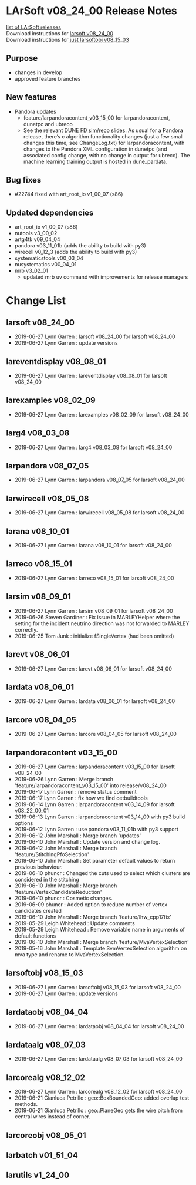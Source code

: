 # LArSoft v08_24_00 Release Notes



[list of LArSoft releases](LArSoft_release_list)  
Download instructions for [larsoft v08_24_00](http://scisoft.fnal.gov/scisoft/bundles/larsoft/v08_24_00/larsoft-v08_24_00.html)  
Download instructions for [just larsoftobj v08_15_03](http://scisoft.fnal.gov/scisoft/bundles/larsoftobj/v08_15_03/larsoftobj-v08_15_03.html)

## Purpose

-   changes in develop
-   approved feature branches

## New features

-   Pandora updates
    -   feature/larpandoracontent_v03_15_00 for larpandoracontent, dunetpc and ubreco
    -   See the relevant [DUNE FD sim/reco slides](https://indico.fnal.gov/event/21007/contribution/3/material/slides/0.pdf). As usual for a Pandora release, there’s c algorithm functionality changes (just a few small changes this time, see ChangeLog.txt) for larpandoracontent, with changes to the Pandora XML configuration in dunetpc (and associated config change, with no change in output for ubreco). The machine learning training output is hosted in dune_pardata.

## Bug fixes

-   \#22744 fixed with art_root_io v1_00_07 (s86)

## Updated dependencies

-   art_root_io v1_00_07 (s86)
-   nutools v3_00_02
-   artg4tk v09_04_04
-   pandora v03_11_01b (adds the ability to build with py3)
-   wirecell v0_12_3 (adds the ability to build with py3)
-   systematicstools v00_03_04
-   nusystematics v00_04_01
-   mrb v3_02_01
    -   updated mrb uv command with improvements for release managers

# Change List

## larsoft v08_24_00

-   2019-06-27 Lynn Garren : larsoft v08_24_00 for larsoft v08_24_00
-   2019-06-27 Lynn Garren : update versions

## lareventdisplay v08_08_01

-   2019-06-27 Lynn Garren : lareventdisplay v08_08_01 for larsoft v08_24_00

## larexamples v08_02_09

-   2019-06-27 Lynn Garren : larexamples v08_02_09 for larsoft v08_24_00

## larg4 v08_03_08

-   2019-06-27 Lynn Garren : larg4 v08_03_08 for larsoft v08_24_00

## larpandora v08_07_05

-   2019-06-27 Lynn Garren : larpandora v08_07_05 for larsoft v08_24_00

## larwirecell v08_05_08

-   2019-06-27 Lynn Garren : larwirecell v08_05_08 for larsoft v08_24_00

## larana v08_10_01

-   2019-06-27 Lynn Garren : larana v08_10_01 for larsoft v08_24_00

## larreco v08_15_01

-   2019-06-27 Lynn Garren : larreco v08_15_01 for larsoft v08_24_00

## larsim v08_09_01

-   2019-06-27 Lynn Garren : larsim v08_09_01 for larsoft v08_24_00
-   2019-06-26 Steven Gardiner : Fix issue in MARLEYHelper where the setting for the incident neutrino direction was not forwarded to MARLEY correctly.
-   2019-06-25 Tom Junk : initialize fSingleVertex (had been omitted)

## larevt v08_06_01

-   2019-06-27 Lynn Garren : larevt v08_06_01 for larsoft v08_24_00

## lardata v08_06_01

-   2019-06-27 Lynn Garren : lardata v08_06_01 for larsoft v08_24_00

## larcore v08_04_05

-   2019-06-27 Lynn Garren : larcore v08_04_05 for larsoft v08_24_00

## larpandoracontent v03_15_00

-   2019-06-27 Lynn Garren : larpandoracontent v03_15_00 for larsoft v08_24_00
-   2019-06-26 Lynn Garren : Merge branch 'feature/larpandoracontent_v03_15_00' into release/v08_24_00
-   2019-06-17 Lynn Garren : remove status comment
-   2019-06-17 Lynn Garren : fix how we find cetbuildtools
-   2019-06-14 Lynn Garren : larpandoracontent v03_14_09 for larsoft v08_22_00_01
-   2019-06-13 Lynn Garren : larpandoracontent v03_14_09 with py3 build options
-   2019-06-12 Lynn Garren : use pandora v03_11_01b with py3 support
-   2019-06-12 John Marshall : Merge branch 'updates'
-   2019-06-10 John Marshall : Update version and change log.
-   2019-06-12 John Marshall : Merge branch 'feature/StitchingPfoSelection'
-   2019-06-10 John Marshall : Set parameter default values to return previous behaviour.
-   2019-06-10 phuncr : Changed the cuts used to select which clusters are considered in the stitching
-   2019-06-10 John Marshall : Merge branch 'feature/VertexCandidateReduction'
-   2019-06-10 phuncr : Cosmetic changes.
-   2019-06-09 phuncr : Added option to reduce number of vertex candidates created
-   2019-06-10 John Marshall : Merge branch 'feature/lhw_cpp17fix'
-   2019-05-29 Leigh Whitehead : Update comments
-   2019-05-29 Leigh Whitehead : Remove variable name in arguments of default functions
-   2019-06-10 John Marshall : Merge branch 'feature/MvaVertexSelection'
-   2019-05-16 John Marshall : Template SvmVertexSelection algorithm on mva type and rename to MvaVertexSelection.

## larsoftobj v08_15_03

-   2019-06-27 Lynn Garren : larsoftobj v08_15_03 for larsoft v08_24_00
-   2019-06-27 Lynn Garren : update versions

## lardataobj v08_04_04

-   2019-06-27 Lynn Garren : lardataobj v08_04_04 for larsoft v08_24_00

## lardataalg v08_07_03

-   2019-06-27 Lynn Garren : lardataalg v08_07_03 for larsoft v08_24_00

## larcorealg v08_12_02

-   2019-06-27 Lynn Garren : larcorealg v08_12_02 for larsoft v08_24_00
-   2019-06-21 Gianluca Petrillo : geo::BoxBoundedGeo: added overlap test methods.
-   2019-06-21 Gianluca Petrillo : geo::PlaneGeo gets the wire pitch from central wires instead of corner.

## larcoreobj v08_05_01

## larbatch v01_51_04

## larutils v1_24_00
